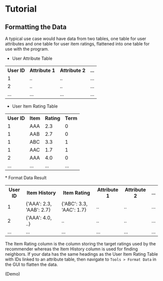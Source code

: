 # Tutorial
## Formatting the Data
A typical use case would have data from two tables, one table for user attributes and one table for user item ratings,
flattened into one table for use with the program.
* User Attribute Table
<table>
<tr>
  <th>User ID</th>
  <th>Attribute 1</th>
  <th>Attribute 2</th>
  <th>...</th>
</tr>
<tr>
  <td>1</td>
  <td>..</td>
  <td>..</td>
  <td>...</td>
</tr>
<tr>
  <td>2</td>
  <td>..</td>
  <td>..</td>
  <td>...</td>
</tr>
<tr>
  <td>...</td>
  <td>...</td>
  <td>...</td>
  <td>...</td>
</tr>
</table>

* User Item Rating Table
<table>
<tr>
  <th>User ID</th>
  <th>Item</th>
  <th>Rating</th>
  <th>Term</th>
</tr>
<tr>
  <td>1</td>
  <td>AAA</td>
  <td>2.3</td>
  <td>0</td>
</tr>
<tr>
  <td>1</td>
  <td>AAB</td>
  <td>2.7</td>
  <td>0</td>
</tr>
<tr>
  <td>1</td>
  <td>ABC</td>
  <td>3.3</td>
  <td>1</td>
</tr>
<tr>
  <td>1</td>
  <td>AAC</td>
  <td>1.7</td>
  <td>1</td>
</tr>
<tr>
  <td>2</td>
  <td>AAA</td>
  <td>4.0</td>
  <td>0</td>
</tr>
<tr>
  <td>...</td>
  <td>...</td>
  <td>...</td>
  <td>...</td>
</tr>
</table>
* Format Data Result
<table>
<tr>
  <th>User ID</th>
  <th>Item History</th>
  <th>Item Rating</th>
  <th>Attribute 1</th>
  <th>Attribute 2</th>
  <th>...</th>
</tr>
<tr>
  <td>1</td>
  <td>{'AAA': 2.3, 'AAB': 2.7}</td>
  <td>{'ABC': 3.3, 'AAC': 1.7}</td>
  <td>..</td>
  <td>..</td>
  <td>...</td>
</tr>
<tr>
  <td>2</td>
  <td>{'AAA': 4.0, ..}</td>
  <td>..</td>
  <td>..</td>
  <td>..</td>
  <td>...</td>
</tr>
<tr>
  <td>...</td>
  <td>...</td>
  <td>...</td>
  <td>...</td>
  <td>...</td>
  <td>...</td>
</tr>
</table>

The Item Rating column is the column storing the target ratings used by the recommender whereas the Item History column
is used for finding neighbors. If your data has the same headings as
the User Item Rating Table with IDs linked to an attribute table,
then navigate to `Tools > Format Data` in the GUI to flatten the data.

(Demo)